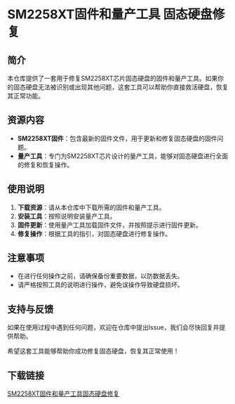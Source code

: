 # SM2258XT固件和量产工具 固态硬盘修复

## 简介
本仓库提供了一套用于修复SM2258XT芯片固态硬盘的固件和量产工具。如果你的固态硬盘无法被识别或出现其他问题，这套工具可以帮助你直接救活硬盘，恢复其正常功能。

## 资源内容
- **SM2258XT固件**：包含最新的固件文件，用于更新和修复固态硬盘的固件问题。
- **量产工具**：专门为SM2258XT芯片设计的量产工具，能够对固态硬盘进行全面的修复和恢复操作。

## 使用说明
1. **下载资源**：请从本仓库中下载所需的固件和量产工具。
2. **安装工具**：按照说明安装量产工具。
3. **固件更新**：使用量产工具加载固件文件，并按照提示进行固件更新。
4. **修复操作**：根据工具的指引，对固态硬盘进行修复操作。

## 注意事项
- 在进行任何操作之前，请确保备份重要数据，以防数据丢失。
- 请严格按照工具的说明进行操作，避免误操作导致硬盘损坏。

## 支持与反馈
如果在使用过程中遇到任何问题，欢迎在仓库中提出Issue，我们会尽快回复并提供帮助。

希望这套工具能够帮助你成功修复固态硬盘，恢复其正常使用！

## 下载链接

[SM2258XT固件和量产工具固态硬盘修复](https://pan.quark.cn/s/ac98e7f42eda)